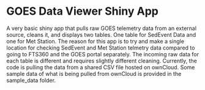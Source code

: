 # GOES Data Viewer Shiny App

A very basic shiny app that pulls raw GOES telemetry data from an external source, cleans it, and displays two tables.  One table for SedEvent Data and one for Met Station.  The reason for this app is to try and make a single location for checking SedEvent and Met Station telmetry data compared to going to FTS360 and the GOES portal separately. The incoming raw data for each table is different and requires slightly different cleaning.  Currently, the code is pulling the data from a shared CSV file hosted on ownCloud.  Some sample data of what is being pulled from ownCloud is provided in the sample_data folder.  
